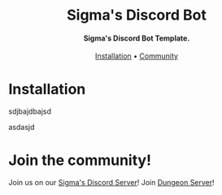 <h1 align="center">
  <br>
  Sigma's Discord Bot
  <br>
</h1>

<h4 align="center">Sigma's Discord Bot Template.</h4>

<p align="center">
  <a href="#installation">Installation</a>
  •
  <a href="#join-the-community">Community</a>
</p>

# Installation


sdjbajdbajsd

asdasjd

# Join the community!

Join us on our [Sigma's Discord Server](https://dsc.sigmaxii.com)!
Join [Dungeon Server](https://dungeon.sigmaxii.com)!
